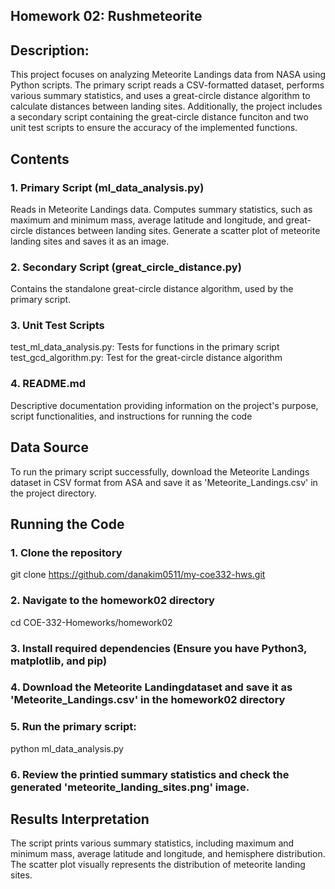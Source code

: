 ## Homework 02: Rushmeteorite

## Description:
This project focuses on analyzing Meteorite Landings data from NASA using Python scripts. The primary script reads a CSV-formatted dataset, performs various summary statistics, and uses a great-circle distance algorithm to calculate distances between landing sites. Additionally, the project includes a secondary script containing the great-circle distance funciton and two unit test scripts to ensure the accuracy of the implemented functions.

## Contents
### 1. Primary Script (ml_data_analysis.py)
Reads in Meteorite Landings data.
Computes summary statistics, such as maximum and minimum mass, average latitude and longitude, and great-circle distances between landing sites.
Generate a scatter plot of meteorite landing sites and saves it as an image.
### 2. Secondary Script (great_circle_distance.py)
Contains the standalone great-circle distance algorithm, used by the primary script.
### 3. Unit Test Scripts
test_ml_data_analysis.py: Tests for functions in the primary script
test_gcd_algorithm.py: Test for the great-circle distance algorithm
### 4. README.md
Descriptive documentation providing information on the project's purpose, script functionalities, and instructions for running the code

## Data Source
To run the primary script successfully, download the Meteorite Landings dataset in CSV format from ASA and save it as 'Meteorite_Landings.csv' in the project directory.

## Running the Code
### 1. Clone the repository
git clone https://github.com/danakim0511/my-coe332-hws.git
### 2. Navigate to the homework02 directory
cd COE-332-Homeworks/homework02
### 3. Install required dependencies (Ensure you have Python3, matplotlib, and pip)
### 4. Download the Meteorite Landingdataset and save it as 'Meteorite_Landings.csv' in the homework02 directory
### 5. Run the primary script:
python ml_data_analysis.py
### 6. Review the printied summary statistics and check the generated 'meteorite_landing_sites.png' image.

## Results Interpretation
The script prints various summary statistics, including maximum and minimum mass, average latitude and longitude, and hemisphere distribution.
The scatter plot visually represents the distribution of meteorite landing sites.
